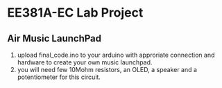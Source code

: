 # EE381A-EC Lab Project
## Air Music LaunchPad

1. upload final_code.ino to your arduino with approriate connection and hardware to create your own music launchpad.
2. you will need few 10Mohm resistors, an OLED, a speaker and a potentiometer for this circuit.
